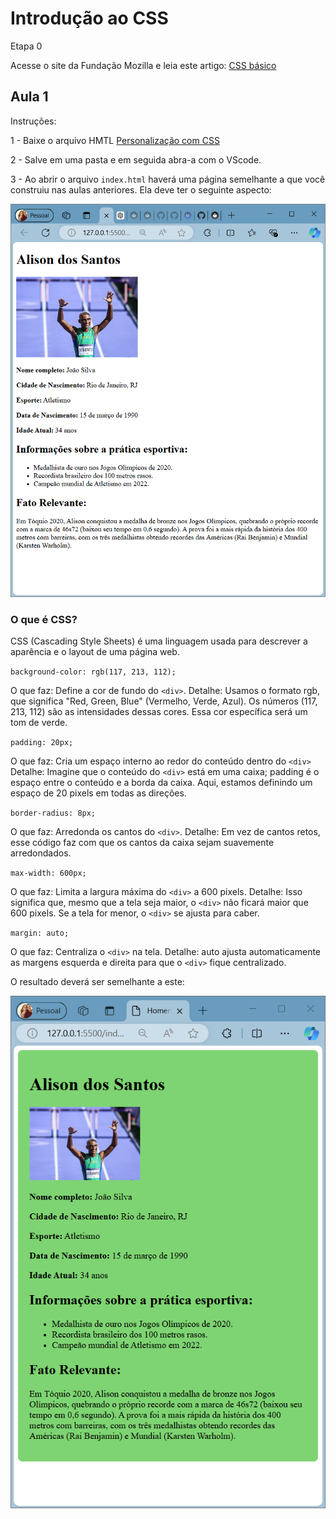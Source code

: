# Introdução ao CSS

Etapa 0

Acesse o site da Fundação Mozilla e leia este artigo: <a href="https://developer.mozilla.org/pt-BR/docs/Learn/Getting_started_with_the_web/CSS_basics" target="_blank">CSS básico</a>


## Aula 1

Instruções:

1 - Baixe o arquivo HMTL <a href="https://github.com/CTInternet/arquivos/blob/main/intro-personalizacao-css.zip" target="_blank">Personalização com CSS</a>


2 - Salve em uma pasta e em seguida abra-a com o VScode.

3 - Ao abrir o arquivo ``index.html`` haverá uma página semelhante a que você construiu nas aulas anteriores. Ela deve ter o seguinte aspecto:

![Alison](img/alison_page.png)

### O que é CSS?

CSS (Cascading Style Sheets) é uma linguagem usada para descrever a aparência e o layout de uma página web. 

``background-color: rgb(117, 213, 112);``

O que faz: Define a cor de fundo do ``<div>``.
Detalhe: Usamos o formato rgb, que significa "Red, Green, Blue" (Vermelho, Verde, Azul). Os números (117, 213, 112) são as intensidades dessas cores. Essa cor específica será um tom de verde.


``padding: 20px;``

O que faz: Cria um espaço interno ao redor do conteúdo dentro do ``<div>``
Detalhe: Imagine que o conteúdo do ``<div>`` está em uma caixa; padding é o espaço entre o conteúdo e a borda da caixa. Aqui, estamos definindo um espaço de 20 pixels em todas as direções.


``border-radius: 8px;``

O que faz: Arredonda os cantos do ``<div>``.
Detalhe: Em vez de cantos retos, esse código faz com que os cantos da caixa sejam suavemente arredondados.


``max-width: 600px;``

O que faz: Limita a largura máxima do ``<div>`` a 600 pixels.
Detalhe: Isso significa que, mesmo que a tela seja maior, o ``<div>`` não ficará maior que 600 pixels. Se a tela for menor, o ``<div>`` se ajusta para caber.


``margin: auto;``

O que faz: Centraliza o ``<div>`` na tela.
Detalhe: auto ajusta automaticamente as margens esquerda e direita para que o ``<div>`` fique centralizado.

O resultado deverá ser semelhante a este:

![Alison](img/alison_page2.png)

